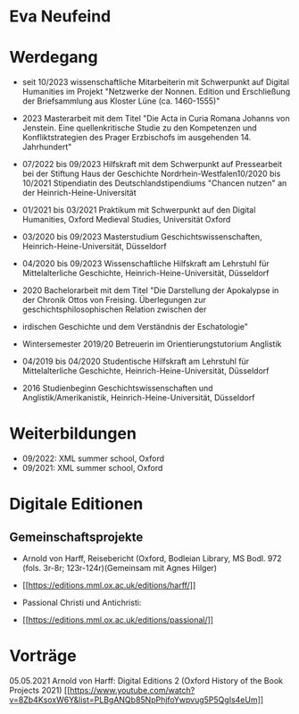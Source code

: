 # Eva Neufeind 

# Werdegang 

- seit 10/2023 wissenschaftliche Mitarbeiterin mit Schwerpunkt auf Digital Humanities im Projekt "Netzwerke der Nonnen. Edition und Erschließung der Briefsammlung aus Kloster Lüne (ca. 1460-1555)"
  
- 2023 Masterarbeit mit dem Titel "Die Acta in Curia Romana Johanns von Jenstein. Eine quellenkritische Studie zu den Kompetenzen und Konfliktstrategien des Prager Erzbischofs im ausgehenden 14. Jahrhundert"
  
- 07/2022 bis 09/2023 Hilfskraft mit dem Schwerpunkt auf Pressearbeit bei der Stiftung Haus der Geschichte Nordrhein-Westfalen10/2020 bis 10/2021 Stipendiatin des Deutschlandstipendiums "Chancen nutzen" an der Heinrich-Heine-Universität
- 01/2021 bis 03/2021 Praktikum mit Schwerpunkt auf den Digital Humanities, Oxford Medieval Studies, Universität Oxford
- 03/2020 bis 09/2023 Masterstudium Geschichtswissenschaften, Heinrich-Heine-Universität, Düsseldorf
- 04/2020 bis 09/2023 Wissenschaftliche Hilfskraft am Lehrstuhl für Mittelalterliche Geschichte, Heinrich-Heine-Universität, Düsseldorf
- 2020 Bachelorarbeit mit dem Titel "Die Darstellung der Apokalypse in der Chronik Ottos von Freising. Überlegungen zur geschichtsphilosophischen Relation zwischen der
- irdischen Geschichte und dem Verständnis der Eschatologie"
- Wintersemester 2019/20 Betreuerin im Orientierungstutorium Anglistik
- 04/2019 bis 04/2020 Studentische Hilfskraft am Lehrstuhl für Mittelalterliche Geschichte, Heinrich-Heine-Universität, Düsseldorf
- 2016 Studienbeginn Geschichtswissenschaften und Anglistik/Amerikanistik, Heinrich-Heine-Universität, Düsseldorf


# Weiterbildungen
- 09/2022: XML summer school, Oxford
- 09/2021: XML summer school, Oxford

# Digitale Editionen 
## Gemeinschaftsprojekte 

- Arnold von Harff, Reisebericht (Oxford, Bodleian Library, MS Bodl. 972 (fols. 3r-8r; 123r-124r)(Gemeinsam mit Agnes Hilger) 
- [[https://editions.mml.ox.ac.uk/editions/harff/]]

- Passional Christi und Antichristi: 
- [[https://editions.mml.ox.ac.uk/editions/passional/]]

# Vorträge 

05.05.2021 
Arnold von Harff: Digital Editions 2 (Oxford History of the Book Projects 2021) 
[[https://www.youtube.com/watch?v=8Zb4KsoxW6Y&list=PLBgANQb85NpPhjfoYwpvug5P5QgIs4eUm]]
